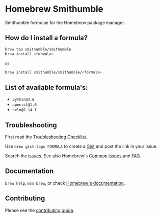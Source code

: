 # Homebrew Smithumble

Smithumble formulae for the Homebrew package manager.

## How do I install a formula?

```sh
brew tap smithumble/smithumble
brew install <formula>
```

or

```sh
brew install smithumble/smithumble/<formula>
```

## List of available formula's:

- ``python@3.6``
- ``openssl@1.0``
- ``helm@2.14.1``


## Troubleshooting

First read the [Troubleshooting Checklist](http://docs.brew.sh/Troubleshooting.html).

Use `brew gist-logs FORMULA` to create a [Gist](https://gist.github.com/) and post the link in your issue.

Search the [issues](https://github.com/smithumble/homebrew-smithumble/issues?q=). See also Homebrew's [Common Issues](https://docs.brew.sh/Common-Issues.html) and [FAQ](https://docs.brew.sh/FAQ.html).

## Documentation

`brew help`, `man brew`, or check [Homebrew's documentation](https://docs.brew.sh).

## Contributing

Please see the [contributing guide](https://github.com/smithumble/homebrew-smithumble/blob/master/CONTRIBUTING.md).
